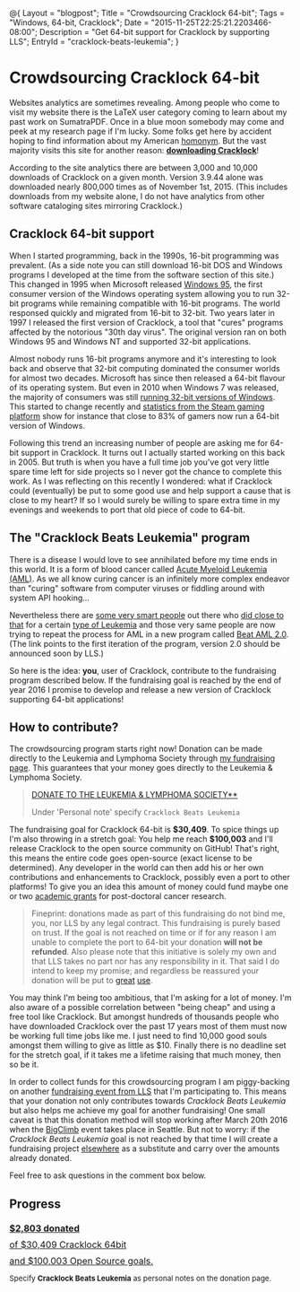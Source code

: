 @{
  Layout = "blogpost";
  Title = "Crowdsourcing Cracklock 64-bit";
  Tags = "Windows, 64-bit, Cracklock";
  Date = "2015-11-25T22:25:21.2203466-08:00";
  Description = "Get 64-bit support for Cracklock by supporting LLS";
  EntryId = "cracklock-beats-leukemia";
}

# Crowdsourcing Cracklock 64-bit

Websites analytics are sometimes revealing. Among people who come to visit my website there is the LaTeX user category coming to learn about my past work on SumatraPDF. Once in a blue moon somebody may come and peek at my research page if I'm lucky. Some folks get here by accident hoping to find information about my American [homonym](https://en.wikipedia.org/wiki/William_Blum). But the vast majority visits this site for another reason: [**downloading Cracklock**](../software/cracklock/index.html)!

According to the site analytics there are between 3,000 and 10,000 downloads of Cracklock on a given month. Version 3.9.44 alone was downloaded nearly 800,000 times as of November 1st, 2015. (This includes downloads from my website alone, I do not have analytics from other software cataloging sites mirroring Cracklock.)

## Cracklock 64-bit support

When I started programming, back in the 1990s, 16-bit programming was prevalent. (As a side note you can still download 16-bit DOS and Windows programs I developed at the time from the software section of this site.) This changed in 1995 when Microsoft released [Windows 95](https://en.wikipedia.org/wiki/Windows_95), the first consumer version of the Windows operating system allowing you to run 32-bit programs while remaining compatible with 16-bit programs. The world responsed quickly and migrated from 16-bit to 32-bit. Two years later in 1997  I released the first version of Cracklock, a tool that "cures" programs affected by the notorious "30th day virus".
The original version ran on both Windows 95 and Windows NT and supported 32-bit applications.

Almost nobody runs 16-bit programs anymore and it's interesting to look back and observe that 32-bit computing dominated the consumer worlds for almost two decades. Microsoft has since then released a 64-bit flavour of its operating system. But even in 2010 when Windows 7 was released, the majority of consumers was still [running 32-bit versions of Windows](http://blogs.windows.com/windowsexperience/2010/07/08/64-bit-momentum-surges-with-windows-7/). This started to change recently and [statistics from the Steam gaming platform](http://store.steampowered.com/hwsurvey) show for instance that close to 83% of gamers now run a 64-bit version of Windows.

Following this trend an increasing number of people are asking me for 64-bit support in Cracklock. It turns out I actually started working on this back in 2005. But truth is when you have a full time job you've got very little spare time left for side projects so I never got the chance to complete this work.
As I was reflecting on this recently I wondered: what if Cracklock could (eventually) be put to some good use and help support a cause that is close to my heart? If so I would surely be willing to spare extra time in my evenings and weekends to port that old piece of code to 64-bit.

## The "Cracklock Beats Leukemia" program
There is a disease I would love to see annihilated before my time ends in this world. It is a form of blood cancer called [Acute Myeloid Leukemia (AML)](https://www.lls.org/leukemia/acute-myeloid-leukemia?src1=20032&src2=). As we all know curing cancer is an infinitely more complex endeavor than "curing" software from computer viruses or fiddling around with system API hooking...

Nevertheless there are [some very smart people](http://www.cmleukemia.com/dr-brian-druker.html) out there who [did close to that](http://www.nature.com/scitable/topicpage/Gleevec-the-Breakthrough-in-Cancer-Treatment-565) for a certain [type of Leukemia](https://en.wikipedia.org/wiki/Chronic_myelogenous_leukemia) and those very same people are now trying to repeat the process for AML in a new program called [Beat AML 2.0](http://www.lls.org/beat-aml). (The link points to the first iteration of the program, version 2.0 should be announced soon by LLS.)

So here is the idea: **you**, user of Cracklock, contribute to the fundraising program described below. If the fundraising goal is reached by the end of year 2016 I promise to develop and release a new version of Cracklock supporting 64-bit applications!


## How to contribute?

The crowdsourcing program starts right now! Donation can be made directly to the Leukemia and Lymphoma Society through [my fundraising page](http://www.llswa.org/site/TR/Events/BigClimb?px=1696060&pg=personal&fr_id=1510). This guarantees that your money goes directly to the Leukemia & Lymphoma Society.

> [DONATE TO THE LEUKEMIA & LYMPHOMA SOCIETY**](https://secure3.convio.net/llswa/site/Donation2?df_id=2220&PROXY_ID=1696060&PROXY_TYPE=20&FR_ID=1510)
>
> Under 'Personal note' specify `Cracklock Beats Leukemia`
>

The fundraising goal for Cracklock 64-bit is **$30,409**. To spice things up I'm also throwing in a stretch goal: You help me reach **\$100,003** and I'll release Cracklock to the open source community on GitHub! That's right, this means the entire code goes open-source (exact license to be determined). Any developer in the world can then add his or her own contributions and enhancements to Cracklock, possibly even a port to other platforms!
To give you an idea this amount of money could fund maybe one or two [academic grants](http://www.lls.org/research/career-development-program?src1=22051&src2=) for post-doctoral cancer research.


> Fineprint: donations made as part of this fundraising do not bind me, you, nor LLS by any legal contract. This fundraising is purely based on trust. If the goal is not reached on time or if for any reason I am unable to complete the port to 64-bit your donation **will not be refunded**. Also please note that this initiative is solely my own and that LLS takes no part nor has any responsibility in it.
That said I do intend to keep my promise; and regardless be reassured your donation will be put to [great](http://www.lls.org/academic-grants) [use](http://www.lls.org/therapy-acceleration-program).

You may think I'm being too ambitious, that I'm asking for a lot of money.
I'm also aware of a possible correlation between "being cheap" and using a free tool like Cracklock.
But amongst hundreds of thousands people who have downloaded Cracklock over the past 17 years most of them must now be working full time jobs like me. I just need to find 10,000 good souls amongst them willing to give as little as \$10.
Finally there is no deadline set for the stretch goal, if it takes me a lifetime raising that much money, then so be it.

In order to collect funds for this crowdsourcing program I am piggy-backing on another [fundraising event from LLS](http://www.llswa.org/site/TR/Events/BigClimb?px=1696060&pg=personal&fr_id=1510) that I'm participating to. This means that your donation not only contributes towards _Cracklock Beats Leukemia_ but also helps me achieve my goal for another fundraising! One small caveat is that this donation method will stop working after March 20th 2016 when the [BigClimb](http://www.llswa.org/site/PageNavigator/bc_home.html) event takes place in Seattle. But not to worry: if the _Cracklock Beats Leukemia_ goal is not reached by that time I will create a fundraising project [elsewhere](http://www.ulule.com/) as a substitute and carry over the amounts already donated.

Feel free to ask questions in the comment box below.

## Progress

<div class="progress progress-striped"
style="width:500px; height:85px; margin-bottom:10px;">
    <div class="progress-bar" role="progressbar" style="width: 9.22%; font-size:medium; line-height:1.8">
      <a href="https://secure3.convio.net/llswa/site/Donation2?df_id=2220&PROXY_ID=1696060&PROXY_TYPE=20&FR_ID=1510">
      <div style="width:500px">
        <b>$2,803 donated</b>
        <br/>
        <font size>
        of $30,409 Cracklock 64bit
        <br/>
        and $100,003 Open Source goals.
        </font>
      </div>
      </a>
    </div>
</div>
<div style="font-size:small; width:500px; margin-bottom:50px;">
Specify <b>Cracklock Beats Leukemia</b> as  personal notes on the donation page.</i>
</div>
<br/>

<!--
Donations:
$50
$50
$1,469 BigClimb 2015
$1,234 BigClimb 2015 Lily
====
$2,803 => %9.22
-->